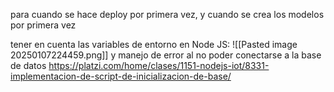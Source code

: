 para cuando se hace deploy por primera vez, y cuando se crea los modelos por primera vez

tener en cuenta las variables de entorno en Node JS:
![[Pasted image 20250107224459.png]]
y manejo de error al no poder conectarse a la base de datos
https://platzi.com/home/clases/1151-nodejs-iot/8331-implementacion-de-script-de-inicializacion-de-base/
